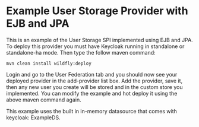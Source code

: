 Example User Storage Provider with EJB and JPA
===================================================

This is an example of the User Storage SPI implemented using EJB and JPA.  To deploy this provider you must have Keycloak
running in standalone or standalone-ha mode.  Then type the follow maven command:

    mvn clean install wildfly:deploy

Login and go to the User Federation tab and you should now see your deployed provider in the add-provider list box.
Add the provider, save it, then any new user you create will be stored and in the custom store you implemented.  You
can modify the example and hot deploy it using the above maven command again.

This example uses the built in in-memory datasource that comes with keycloak: ExampleDS.
